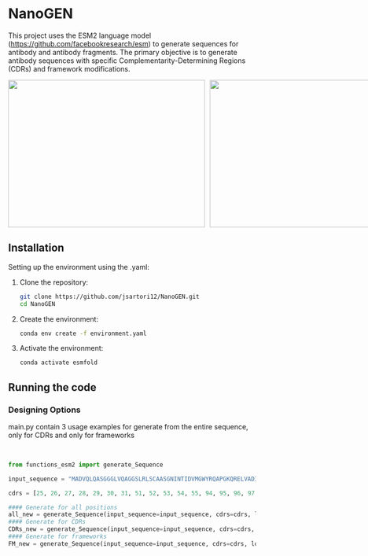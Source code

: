 # NanoGEN

This project uses the ESM2 language model (https://github.com/facebookresearch/esm) to generate sequences for antibody and antibody fragments. The primary objective is to generate antibody sequences with specific Complementarity-Determining Regions (CDRs) and framework modifications.

<div style="display: flex; justify-content: flex-start;">
  <img src="https://media.giphy.com/media/OAyIxZwcW1ZwKW8V2P/giphy.gif" height="300" width="400" style="margin-right: 10px;" />
  <img src="https://media.giphy.com/media/Q7z1lwDHFZBOASkIDD/giphy.gif" height="300" width="400" />
</div>

## Installation
Setting up the environment using the .yaml:
<br />

1. Clone the repository:
    ```sh
    git clone https://github.com/jsartori12/NanoGEN.git
    cd NanoGEN
    ```
2. Create the environment:
    ```sh
    conda env create -f environment.yaml
    ```
3. Activate the environment:
    ```sh
    conda activate esmfold
    ```

## Running the code

### Designing Options
main.py contain 3 usage examples for generate from the entire sequence, only for CDRs and only for frameworks

<br />

```python
from functions_esm2 import generate_Sequence

input_sequence = "MADVQLQASGGGLVQAGGSLRLSCAASGNINTIDVMGWYRQAPGKQRELVADITRLASANYADSVKGRFTISRDNAKNTVYLQMNNLEPKDTAVYYCAQWILSTDHSYMHYWGQGTQVTVTVSS"

cdrs = [25, 26, 27, 28, 29, 30, 31, 51, 52, 53, 54, 55, 94, 95, 96, 97, 98, 99, 100, 101, 102, 103, 104, 105]

#### Generate for all positions
all_new = generate_Sequence(input_sequence=input_sequence, cdrs=cdrs, loc="all")
#### Generate for CDRs
CDRs_new = generate_Sequence(input_sequence=input_sequence, cdrs=cdrs, loc="cdr")
#### Generate for frameworks
FM_new = generate_Sequence(input_sequence=input_sequence, cdrs=cdrs, loc="fm")

```

